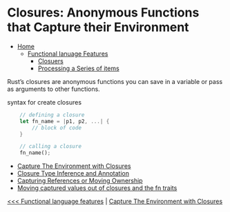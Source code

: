 # Closures: Anonymous Functions that Capture their Environment

- [Home](../../README.md)
    - [Functional lanuage Features](../README.md)
        - [Closuers](README.md)
        - [Processing a Series of items](../102-processing-a-series-of-items-with-iterators/README.md)

Rust’s closures are anonymous functions you can save in a variable or pass as arguments to other functions.

syntax for create closures 

```rs
    // defining a closure
    let fn_name = |p1, p2, ...| {
        // block of code
    }

    // calling a closure
    fn_name();
```


- [Capture The Environment with Closures](101-capturing-the-environment-with-closures.md)
- [Closure Type Inference and Annotation](102-closure-type-inference-and-annotation.md)
- [Capturing References or Moving Ownership](103-capturing-refrences-or-moving-ownership.md)
- [Moving captured values out of closures and the fn traits](104-moving-captured-values-out-of-closures-and-the-fn-traits.md)

[<<< Functional language features](../README.md) | [Capture The Environment with Closures](101-capturing-the-environment-with-closures.md)